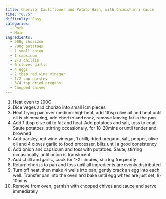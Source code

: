 ```yaml
---
title: Chorizo, Cauliflower and Potato Hash, with Chimichurri sauce
time: "0.75"
difficulty: Easy
categories:
  - Pork
  - Main
ingredients:
  - 500g chorizon
  - 700g potatoes
  - 1 small onion
  - 1 capsicum
  - 2-3 chillis
  - 6 cloves garlic
  - 4 eggs
  - 2 tbsp red wine vinegar
  - 1/2 cup parsley
  - 3/4 tsp dried oregano
  - Chopped chives
---
```

1. Heat oven to 200C
2. Dice veges and chorizo into small 1cm pieces
3. Heat frying pan over medium-high heat, add 1tbsp olive oil and heat until oil is shimmering, add chorizo and cook, remove leaving fat in the pan
4. Add 1 tbsp olive oil to fat and heat. Add potatoes and salt, toss to coat. Saute potatoes, stirring occasionally, for 18-20mins or until tender and browned
5. Add parsley, red wine vinegar, 1 chilli, dried oregano, salt, pepper, olive oil and 4 cloves garlic to food processer, blitz until a good consistency
6. Add onion and capsicum and toss with potatoes. Saute, stirring occasionally, until onion is translucent
7. Add chilli and garlic, cook for 1-2 minutes, stirring frequently
8. Return chorizo to pan and toss until all ingredients are evenly distributed
9. Turn off heat, then make 4 wells into pan, gently crack an egg into each well. Transfer pan into the oven and bake until egg whites are just set, 8-10mins
10. Remove from oven, garnish with chopped chives and sauce and serve immediately